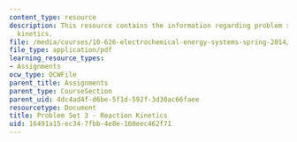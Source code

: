 ```yaml
---
content_type: resource
description: This resource contains the information regarding problem set 3 reaction
  kinetics.
file: /media/courses/10-626-electrochemical-energy-systems-spring-2014/16491a15ec347fbb4e8e160eec462f71_MIT10_626S14_PSet_3_2014.pdf
file_type: application/pdf
learning_resource_types:
- Assignments
ocw_type: OCWFile
parent_title: Assignments
parent_type: CourseSection
parent_uid: 4dc4ad4f-d6be-5f1d-592f-3d30ac66faee
resourcetype: Document
title: Problem Set 3 - Reaction Kinetics
uid: 16491a15-ec34-7fbb-4e8e-160eec462f71
---
```

